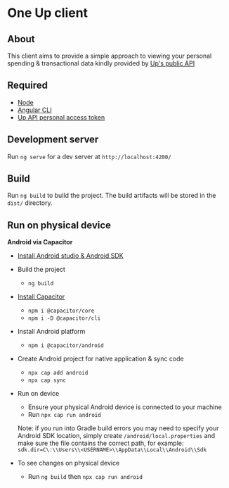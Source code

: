 # One Up client

## About

This client aims to provide a simple approach to viewing your personal spending & transactional data kindly provided by [Up's public API](https://developer.up.com.au/#welcome)

## Required

* [Node](https://nodejs.org/en)
* [Angular CLI](https://www.npmjs.com/package/@angular/cli)
* [Up API personal access token](https://api.up.com.au/getting_started)

## Development server

Run `ng serve` for a dev server at `http://localhost:4200/` 

## Build

Run `ng build` to build the project. The build artifacts will be stored in the `dist/` directory.

## Run on physical device

__Android via Capacitor__
  * [Install Android studio & Android SDK](https://developer.android.com/studio)

  * Build the project 
    * `ng build`

  * [Install Capacitor](https://capacitorjs.com/docs/getting-started)
    * `npm i @capacitor/core`
    * `npm i -D @capacitor/cli`
  * Install Android platform
    * `npm i @capacitor/android`
  * Create Android project for native application & sync code
    * `npx cap add android`
    * `npx cap sync`
  * Run on device
    * Ensure your physical Android device is connected to your machine
    * Run `npx cap run android`
    
    Note: if you run into Gradle build errors you may need to specify your Android SDK location, simply create `/android/local.properties` and make sure the file contains the correct path, for example: `sdk.dir=C\:\\Users\\<USERNAME>\\AppData\\Local\\Android\\Sdk`  

  * To see changes on physical device
    * Run `ng build` then `npx cap run android`





